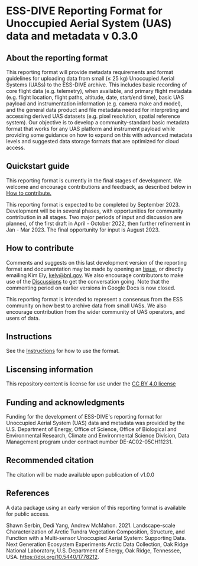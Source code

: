 # ESS-DIVE Reporting Format for Unoccupied Aerial System (UAS) data and metadata v 0.3.0

## About the reporting format
This reporting format will provide metadata requirements and format guidelines for uploading data from small (≤ 25 kg) Unoccupied Aerial Systems (UASs) to the ESS-DIVE archive. This includes basic recording of core flight data (e.g. telemetry), when available, and primary flight metadata (e.g. flight location, flight paths, altitude, date, start/end time), basic UAS payload and instrumentation information (e.g. camera make and model), and the general data product and file metadata needed for interpreting and accessing derived UAS datasets (e.g. pixel resolution, spatial reference system). Our objective is to develop a community-standard basic metadata format that works for any UAS platform and instrument payload while providing some guidance on how to expand on this with advanced metadata levels and suggested data storage formats that are optimized for cloud access.

## Quickstart guide
This reporting format is currently in the final stages of development. We welcome and encourage contributions and feedback, as described below in [How to contribute.](https://github.com/ess-dive-community/essdive-uas#how-to-contribute)

This reporting format is expected to be completed by September 2023. Development will be in several phases, with opportunities for community contribution in all stages. Two major periods of input and discussion are planned, of the first draft in April - October 2022, then further refinement in Jan - Mar 2023. The final opportunity for input is August 2023.  
    
## How to contribute
Comments and suggests on this last development version of the reporting format and documentation may be made by opening an [Issue](https://github.com/ess-dive-community/essdive-uas/issues), or directly emailing Kim Ely, [kely@bnl.gov](kely@bnl.gov). We also encourage contributors to make use of the [Discussions](https://github.com/ess-dive-community/essdive-uas/discussions) to get the conversation going. Note that the commenting period on earlier versions in Google Docs is now closed.   

This reporting format is intended to represent a consensus from the ESS community on how best to archive data from small UASs. We also encourage contribution from the wider community of UAS operators, and users of data. 

## Instructions
See the [Instructions](https://github.com/ess-dive-community/essdive-uas/blob/main/instructions.md) for how to use the format. 

## Liscensing information
This repository content is license for use under the [CC BY 4.0 license](https://creativecommons.org/licenses/by/4.0/)

## Funding and acknowledgments
Funding for the development of ESS-DIVE's reporting format for Unoccupied Aerial System (UAS) data and metadata was provided by the U.S. Department of Energy, Office of Science, Office of Biological and Environmental Research, Climate and Environmental Science Division, Data Management program under contract number DE-AC02-05CH11231.

## Recommended citation
The citation will be made available upon publication of v1.0.0

## References
A data package using an early version of this reporting format is available for public access. 

Shawn Serbin, Dedi Yang, Andrew McMahon. 2021. Landscape-scale Characterization of Arctic Tundra Vegetation Composition, Structure, and Function with a Multi-sensor Unoccupied Aerial System: Supporting Data. Next Generation Ecosystem Experiments Arctic Data Collection, Oak Ridge National Laboratory, U.S. Department of Energy, Oak Ridge, Tennessee, USA. https://doi.org/10.5440/1778212.
